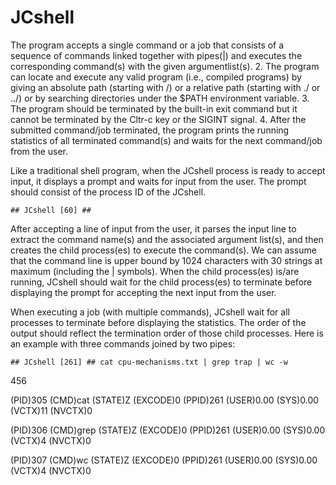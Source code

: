 # JCshell

The program accepts a single command or a job that consists of a sequence of commands linked
together with pipes(|) and executes the corresponding command(s) with the given argumentlist(s).
2. The program can locate and execute any valid program (i.e., compiled programs) by giving an
absolute path (starting with /) or a relative path (starting with ./ or ../) or by searching directories
under the $PATH environment variable.
3. The program should be terminated by the built-in exit command but it cannot be terminated by
the Cltr-c key or the SIGINT signal.
4. After the submitted command/job terminated, the program prints the running statistics of all
terminated command(s) and waits for the next command/job from the user.


Like a traditional shell program, when the JCshell process is ready to accept input, it displays a
prompt and waits for input from the user. The prompt should consist of the process ID of the JCshell.

    ## JCshell [60] ##


After accepting a line of input from the user, it parses the input line to extract the command name(s)
and the associated argument list(s), and then creates the child process(es) to execute the command(s).
We can assume that the command line is upper bound by 1024 characters with 30 strings at maximum
(including the | symbols).
When the child process(es) is/are running, JCshell should wait for the child process(es) to terminate
before displaying the prompt for accepting the next input from the user.


When executing a job (with multiple commands), JCshell wait for all processes to terminate
before displaying the statistics. The order of the output should reflect the termination order of those
child processes. Here is an example with three commands joined by two pipes:

    ## JCshell [261] ## cat cpu-mechanisms.txt | grep trap | wc -w
456

(PID)305 (CMD)cat (STATE)Z (EXCODE)0 (PPID)261 (USER)0.00 (SYS)0.00 (VCTX)11
(NVCTX)0

(PID)306 (CMD)grep (STATE)Z (EXCODE)0 (PPID)261 (USER)0.00 (SYS)0.00 (VCTX)4
(NVCTX)0

(PID)307 (CMD)wc (STATE)Z (EXCODE)0 (PPID)261 (USER)0.00 (SYS)0.00 (VCTX)4
(NVCTX)0
